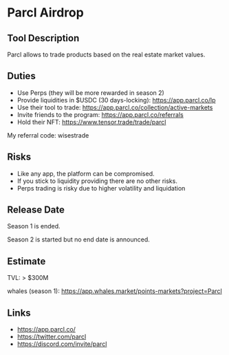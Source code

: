 # Parcl Airdrop

## Tool Description

Parcl allows to trade products based on the real estate market values.

## Duties

* Use Perps (they will be more rewarded in season 2) 
* Provide liquidities in $USDC (30 days-locking): https://app.parcl.co/lp
* Use their tool to trade: https://app.parcl.co/collection/active-markets
* Invite friends to the program: https://app.parcl.co/referrals
* Hold their NFT: https://www.tensor.trade/trade/parcl

My referral code: wisestrade
  
## Risks

* Like any app, the platform can be compromised.
* If you stick to liquidity providing there are no other risks.
* Perps trading is risky due to higher volatility and liquidation

## Release Date

Season 1 is ended.

Season 2 is started but no end date is announced.

## Estimate

TVL: > $300M

whales (season 1): https://app.whales.market/points-markets?project=Parcl


## Links

* https://app.parcl.co/
* https://twitter.com/parcl
* https://discord.com/invite/parcl
